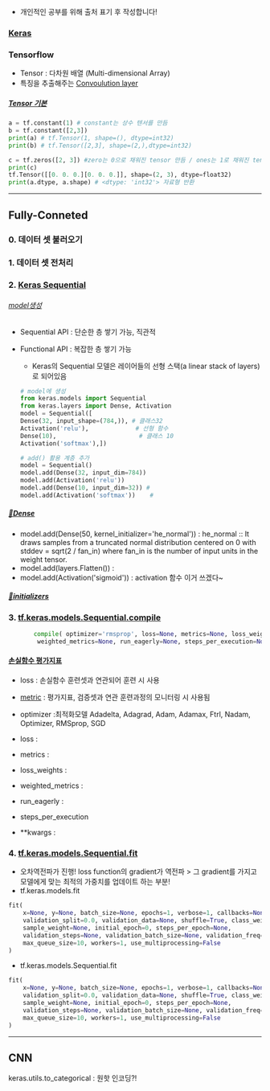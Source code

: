 * 개인적인 공부를 위해 출처 표기 후 작성합니다!
### [Keras](https://keras.io/api/metrics/)
### Tensorflow 
- Tensor : 다차원 배열 (Multi-dimensional Array)
- 특징을 추출해주는 [Convoulution layer](https://tykimos.github.io/2017/01/27/CNN_Layer_Talk/)


##### [Tensor 기본](https://codetorial.net/tensorflow/basics_of_tensor.html)
```python
a = tf.constant(1) # constant는 상수 텐서를 만듬
b = tf.constant([2,3])
print(a) # tf.Tensor(1, shape=(), dtype=int32)
print(b) # tf.Tensor([2,3], shape=(2,),dtype=int32)

c = tf.zeros([2, 3]) #zero는 0으로 채워진 tensor 만듬 / ones는 1로 채워진 tensor 만듬
print(c)
tf.Tensor([[0. 0. 0.][0. 0. 0.]], shape=(2, 3), dtype=float32)
print(a.dtype, a.shape) # <dtype: 'int32'> 자료형 반환
```
-------------------------------
## Fully-Conneted
### 0. 데이터 셋 불러오기
### 1. 데이터 셋 전처리
### 2. [Keras Sequential](http://blog.daum.net/sualchi/13720852)
###### [model생성](https://ebbnflow.tistory.com/128?category=738689)
- Sequential API : 단순한 층 쌓기 가능, 직관적 
- Functional API : 복잡한 층 쌓기 가능

    + Keras의 Sequential 모델은 레이어들의 선형 스택(a linear stack of layers)로 되어있음
    
    ```python
    # model에 생성
    from keras.models import Sequential
    from keras.layers import Dense, Activation
    model = Sequential([
    Dense(32, input_shape=(784,)), # 클래스32
    Activation('relu'),             # 선형 함수
    Dense(10),                       # 클래스 10
    Activation('softmax'),])
    
    # add() 활용 계층 추가
    model = Sequential()
    model.add(Dense(32, input_dim=784))
    model.add(Activation('relu'))
    model.add(Dense(10, input_dim=32)) #
    model.add(Activation('softmax'))    #
    ```
##### [🥑Dense](https://www.tensorflow.org/api_docs/python/tf/keras/layers/Dense?hl=ko)
- model.add(Dense(50, kernel_initializer='he_normal')) : he_normal :: It draws samples from a truncated normal distribution centered on 0 with stddev = sqrt(2 / fan_in) where fan_in is the number of input units in the weight tensor.
- model.add(layers.Flatten()) : 
- model.add(Activation('sigmoid')) : activation 함수 이거 쓰겠다~
##### [🍇initializers](https://www.tensorflow.org/api_docs/python/tf/keras/initializers/HeNormal)

### 3. [tf.keras.models.Sequential.compile](https://www.tensorflow.org/api_docs/python/tf/keras/Model)

 ```python
        compile( optimizer='rmsprop', loss=None, metrics=None, loss_weights=None,
         weighted_metrics=None, run_eagerly=None, steps_per_execution=None, **kwargs)
 ```
 #### [손실함수 평가지표](https://bskyvision.com/740?category=635506)
 - loss : 손실함수 훈련셋과 연관되어 훈련 시 사용
 - [metric](https://keras.io/api/metrics/accuracy_metrics/#accuracy-class) : 평가지표, 검증셋과 연관 훈련과정의 모니터링 시 사용됨
 
 
- optimizer :최적화모델 Adadelta, Adagrad, Adam, Adamax, Ftrl, Nadam, Optimizer, RMSprop, SGD
- loss : 
- metrics :
- loss_weights : 
- weighted_metrics : 
- run_eagerly :
- steps_per_execution
- **kwargs : 

### 4. [tf.keras.models.Sequential.fit](https://www.tensorflow.org/api_docs/python/tf/keras/Model)
- 오차역전파가 진행! loss function의 gradient가 역전파 > 그 gradient를 가지고 모델에게 맞는 최적의 가중치를 업데이트 하는 부분!
- tf.keras.models.fit
```python
fit(
    x=None, y=None, batch_size=None, epochs=1, verbose=1, callbacks=None,
    validation_split=0.0, validation_data=None, shuffle=True, class_weight=None,
    sample_weight=None, initial_epoch=0, steps_per_epoch=None,
    validation_steps=None, validation_batch_size=None, validation_freq=1,
    max_queue_size=10, workers=1, use_multiprocessing=False
)
```
- tf.keras.models.Sequential.fit
```python
fit(
    x=None, y=None, batch_size=None, epochs=1, verbose=1, callbacks=None,
    validation_split=0.0, validation_data=None, shuffle=True, class_weight=None,
    sample_weight=None, initial_epoch=0, steps_per_epoch=None,
    validation_steps=None, validation_batch_size=None, validation_freq=1,
    max_queue_size=10, workers=1, use_multiprocessing=False
)
```
-----------------------------------

## CNN

keras.utils.to_categorical : 원핫 인코딩?!
